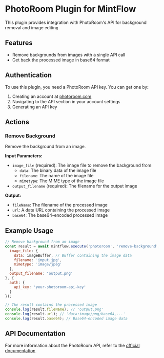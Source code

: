 # PhotoRoom Plugin for MintFlow

This plugin provides integration with PhotoRoom's API for background removal and image editing.

## Features

- Remove backgrounds from images with a single API call
- Get back the processed image in base64 format

## Authentication

To use this plugin, you need a PhotoRoom API key. You can get one by:

1. Creating an account at [photoroom.com](https://www.photoroom.com/)
2. Navigating to the API section in your account settings
3. Generating an API key

## Actions

### Remove Background

Remove the background from an image.

**Input Parameters:**

- `image_file` (required): The image file to remove the background from
  - `data`: The binary data of the image file
  - `filename`: The name of the image file
  - `mimetype`: The MIME type of the image file
- `output_filename` (required): The filename for the output image

**Output:**

- `fileName`: The filename of the processed image
- `url`: A data URL containing the processed image
- `base64`: The base64-encoded processed image

## Example Usage

```javascript
// Remove background from an image
const result = await mintflow.execute('photoroom', 'remove-background', {
  image_file: {
    data: imageBuffer, // Buffer containing the image data
    filename: 'input.jpg',
    mimetype: 'image/jpeg'
  },
  output_filename: 'output.png'
}, {
  auth: {
    api_key: 'your-photoroom-api-key'
  }
});

// The result contains the processed image
console.log(result.fileName); // 'output.png'
console.log(result.url); // 'data:image/png;base64,...'
console.log(result.base64); // Base64-encoded image data
```

## API Documentation

For more information about the PhotoRoom API, refer to the [official documentation](https://www.photoroom.com/api).
